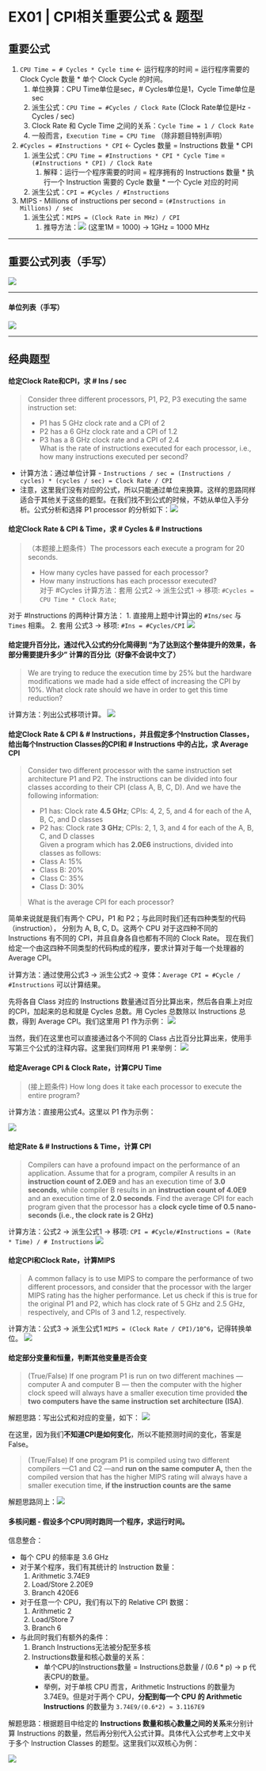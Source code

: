 # EX01 | CPI相关重要公式 & 题型

## 重要公式
1. `CPU Time = # Cycles * Cycle time` <- 运行程序的时间 = 运行程序需要的 Clock Cycle 数量 * 单个 Clock Cycle 的时间。
	1. 单位换算：CPU Time单位是sec，# Cycles单位是1，Cycle Time单位是sec
	2. 派生公式：`CPU Time = #Cycles / Clock Rate` (Clock Rate单位是Hz - Cycles / sec)
	3. Clock Rate 和 Cycle Time 之间的关系：`Cycle Time = 1 / Clock Rate`
	4. 一般而言，`Execution Time = CPU Time` （除非题目特别声明）
2. `#Cycles = #Instructions * CPI` <- Cycles 数量 = Instructions 数量 * CPI
	1. 派生公式：`CPU Time = #Instructions * CPI * Cycle Time` = `(#Instructions * CPI) / Clock Rate`
		1. 解释：运行一个程序需要的时间 = 程序拥有的 Instructions 数量 * 执行一个 Instruction 需要的 Cycle 数量 * 一个 Cycle 对应的时间
	2. 派生公式：`CPI = #Cycles / #Instructions`
3. MIPS - Millions of instructions per second = `(#Instructions in Millions) / sec`
	1. 派生公式：`MIPS = (Clock Rate in MHz) / CPI`
		1. 推导方法：![](EX01%20%7C%20CPI%E7%9B%B8%E5%85%B3%E9%87%8D%E8%A6%81%E5%85%AC%E5%BC%8F%20&%20%E9%A2%98%E5%9E%8B/bear_sketch@2x.png)
		(这里1M = 1000) -> 1GHz = 1000 MHz
- - - -
## 重要公式列表（手写）
![](EX01%20%7C%20CPI%E7%9B%B8%E5%85%B3%E9%87%8D%E8%A6%81%E5%85%AC%E5%BC%8F%20&%20%E9%A2%98%E5%9E%8B/bear_sketch@2x%202.png)
- - - -
#### 单位列表（手写）
![](EX01%20%7C%20CPI%E7%9B%B8%E5%85%B3%E9%87%8D%E8%A6%81%E5%85%AC%E5%BC%8F%20&%20%E9%A2%98%E5%9E%8B/bear_sketch@2x%203.png)
- - - -
## 经典题型
#### 给定Clock Rate和CPI，求 # Ins / sec
> Consider three different processors, P1, P2, P3 executing the same instruction set:  
> - P1 has 5 GHz clock rate and a CPI of 2  
> - P2 has a 6 GHz clock rate and a CPI of 1.2  
> - P3 has a 8 GHz clock rate and a CPI of 2.4  
> What is the rate of instructions executed for each processor, i.e., how many instructions executed per second?   
- 计算方法：通过单位计算 - `Instructions / sec = (Instructions / cycles) * (cycles / sec) = Clock Rate / CPI`
- 注意，这里我们没有对应的公式，所以只能通过单位来换算。这样的思路同样适合于其他关于这些的题型。在我们找不到公式的时候，不妨从单位入手分析。公式分析和选择 P1 processor 的分析如下：![](EX01%20%7C%20CPI%E7%9B%B8%E5%85%B3%E9%87%8D%E8%A6%81%E5%85%AC%E5%BC%8F%20&%20%E9%A2%98%E5%9E%8B/bear_sketch@2x%204.png)

#### 给定Clock Rate & CPI & Time，求 # Cycles & # Instructions
> （本题接上题条件）The processors each execute a program for 20 seconds.   
> - How many cycles have passed for each processor?   
> - How many instructions has each processor executed?   
对于 #Cycles 计算方法：套用 公式2 -> 派生公式1 -> 移项: `#Cycles = CPU Time * Clock Rate`;

对于 #Instructions 的两种计算方法：
	1. 直接用上题中计算出的 `#Ins/sec` 与 `Times` 相乘。
	2. 套用 公式3 -> 移项: `#Ins = #Cycles/CPI`
![](EX01%20%7C%20CPI%E7%9B%B8%E5%85%B3%E9%87%8D%E8%A6%81%E5%85%AC%E5%BC%8F%20&%20%E9%A2%98%E5%9E%8B/bear_sketch@2x%205.png)

#### 给定提升百分比，通过代入公式约分化简得到 “为了达到这个整体提升的效果，各部分需要提升多少” 计算的百分比（好像不会说中文了）
> We are trying to reduce the execution time by 25% but the hardware modifications we made had a side effect of increasing the CPI by 10%. What clock rate should we have in order to get this time reduction?  

计算方法：列出公式移项计算。
![](EX01%20%7C%20CPI%E7%9B%B8%E5%85%B3%E9%87%8D%E8%A6%81%E5%85%AC%E5%BC%8F%20&%20%E9%A2%98%E5%9E%8B/bear_sketch@2x%206.png)

#### 给定Clock Rate & CPI & # Instructions，并且假定多个Instruction Classes，给出每个Instruction Classes的CPI和 # Instructions 中的占比，求 Average CPI
> Consider two different processor with the same instruction set architecture P1 and P2. The instructions can be divided into four classes according to their CPI (class A, B, C, D). And we have the following information:  
> - P1 has: Clock rate **4.5 GHz**; CPIs: 4, 2, 5, and 4 for each of the A, B, C, and D classes  
> - P2 has: Clock rate **3 GHz**; CPIs: 2, 1, 3, and 4 for each of the A, B, C, and D classes  
> Given a program which has **2.0E6** instructions, divided into classes as follows:  
> - Class A: 15%  
> - Class B: 20%  
> - Class C: 35%  
> - Class D: 30%  
> 
> What is the average CPI for each processor?  

简单来说就是我们有两个 CPU，P1 和 P2；与此同时我们还有四种类型的代码（instruction），
分别为 A, B, C, D。这两个 CPU 对于这四种不同的 Instructions 有不同的 CPI，并且自身各自也都有不同的 Clock Rate。
现在我们给定一个由这四种不同类型的代码构成的程序，要求计算对于每一个处理器的 Average CPI。

计算方法：通过使用公式3 -> 派生公式2 -> 变体：`Average CPI = #Cycle / #Instructions` 可以计算结果。

先将各自 Class 对应的 Instructions 数量通过百分比算出来，然后各自乘上对应的CPI，加起来的总和就是 Cycles 总数。用 Cycles 总数除以 Instructions 总数，得到 Average CPI。我们这里用 P1 作为示例：
![](EX01%20%7C%20CPI%E7%9B%B8%E5%85%B3%E9%87%8D%E8%A6%81%E5%85%AC%E5%BC%8F%20&%20%E9%A2%98%E5%9E%8B/bear_sketch@2x%207.png)

当然，我们在这里也可以直接通过各个不同的 Class 占比百分比算出来，使用手写第三个公式的注释内容。这里我们同样用 P1 来举例：
![](EX01%20%7C%20CPI%E7%9B%B8%E5%85%B3%E9%87%8D%E8%A6%81%E5%85%AC%E5%BC%8F%20&%20%E9%A2%98%E5%9E%8B/bear_sketch@2x%208.png)

#### 给定Average CPI & Clock Rate，计算CPU Time
> (接上题条件) How long does it take each processor to execute the entire program?   

计算方法：直接用公式4。这里以 P1 作为示例：

![](EX01%20%7C%20CPI%E7%9B%B8%E5%85%B3%E9%87%8D%E8%A6%81%E5%85%AC%E5%BC%8F%20&%20%E9%A2%98%E5%9E%8B/bear_sketch@2x%209.png)

#### 给定Rate & # Instructions & Time，计算 CPI
> Compilers can have a profound impact on the performance of an application. Assume that for a program, compiler A results in an **instruction count of 2.0E9** and has an execution time of **3.0 seconds**, while compiler B results in an **instruction count of 4.0E9** and an execution time of **2.0 seconds**. Find the average CPI for each program given that the processor has a **clock cycle time of 0.5 nano-seconds (i.e., the clock rate is 2 GHz)**  

计算方法：公式2 -> 派生公式1 -> 移项: `CPI = #Cycle/#Instructions = (Rate * Time) / # Instructions`
![](EX01%20%7C%20CPI%E7%9B%B8%E5%85%B3%E9%87%8D%E8%A6%81%E5%85%AC%E5%BC%8F%20&%20%E9%A2%98%E5%9E%8B/bear_sketch@2x%2010.png)

#### 给定CPI和Clock Rate，计算MIPS
> A common fallacy is to use MIPS to compare the performance of two different processors, and consider that the processor with the larger MIPS rating has the higher performance. Let us check if this is true for the original P1 and P2, which has clock rate of 5 GHz and 2.5 GHz, respectively, and CPIs of 3 and 1.2, respectively.

计算方法：公式3 -> 派生公式1 `MIPS = (Clock Rate / CPI)/10^6`，记得转换单位。
![](EX01%20%7C%20CPI%E7%9B%B8%E5%85%B3%E9%87%8D%E8%A6%81%E5%85%AC%E5%BC%8F%20&%20%E9%A2%98%E5%9E%8B/bear_sketch@2x%2011.png)

#### 给定部分变量和恒量，判断其他变量是否会变
> (True/False) If one program P1 is run on two different machines —computer A and computer B — then the computer with the higher clock speed will always have a smaller execution time provided **the two computers have the same instruction set architecture (ISA)**.  

解题思路：写出公式和对应的变量，如下：
![](EX01%20%7C%20CPI%E7%9B%B8%E5%85%B3%E9%87%8D%E8%A6%81%E5%85%AC%E5%BC%8F%20&%20%E9%A2%98%E5%9E%8B/bear_sketch@2x%2012.png)

在这里，因为我们**不知道CPI是如何变化**，所以不能预测时间的变化，答案是 False。

> (True/False) If one program P1 is compiled using two different compilers —C1 and C2 —and **run on the same computer A,** then the compiled version that has the higher MIPS rating will always have a smaller execution time, **if the instruction counts are the same**  

解题思路同上：![](EX01%20%7C%20CPI%E7%9B%B8%E5%85%B3%E9%87%8D%E8%A6%81%E5%85%AC%E5%BC%8F%20&%20%E9%A2%98%E5%9E%8B/bear_sketch@2x%2013.png)

#### 多核问题 - 假设多个CPU同时跑同一个程序，求运行时间。
信息整合：
- 每个 CPU 的频率是 3.6 GHz
- 对于某个程序，我们有其统计的 Instruction 数量：
	1. Arithmetic 3.74E9 
	2. Load/Store 2.20E9 
	3. Branch 420E6
- 对于任意一个 CPU，我们有以下的 Relative CPI 数据：
	1. Arithmetic 2
	2. Load/Store 7
	3. Branch 6
- 与此同时我们有额外的条件：
	1. Branch Instructions无法被分配至多核
	2. Instructions数量和核心数量的关系：
		- 单个CPU的Instructions数量 = Instructions总数量 / (0.6 * p) -> p 代表CPU的数量。
		- 举例，对于单核 CPU 而言，Arithmetic Instructions 的数量为 3.74E9。但是对于两个 CPU，**分配到每一个 CPU 的 Arithmetic Instructions** 的数量为 `3.74E9/(0.6*2) ≈ 3.1167E9`
		
解题思路：根据题目中给定的 **Instructions 数量和核心数量之间的关系**来分别计算 Instructions 的数量，然后再分别代入公式计算。具体代入公式参考上文中关于多个 Instruction Classes 的题型。这里我们以双核心为例：

![](EX01%20%7C%20CPI%E7%9B%B8%E5%85%B3%E9%87%8D%E8%A6%81%E5%85%AC%E5%BC%8F%20&%20%E9%A2%98%E5%9E%8B/bear_sketch@2x%2014.png)
